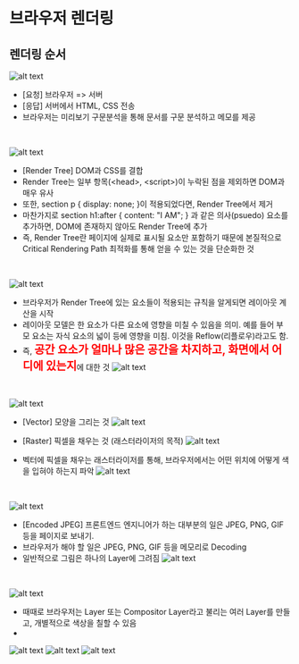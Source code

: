 # 브라우저 렌더링

## 렌더링 순서
![alt text](/assets/browser-render/image.png)
- [요청] 브라우저 => 서버 
- [응답] 서버에서 HTML, CSS 전송
- 브라우저는 미리보기 구문분석을 통해 문서를 구문 분석하고 메모를 제공

<br/>

![alt text](/assets/browser-render/image-1.png)
- [Render Tree] DOM과 CSS를 결합
- Render Tree는 일부 항목(\<head>, \<script>)이 누락된 점을 제외하면 DOM과 매우 유사
- 또한, section p { display: none; }이 적용되었다면, Render Tree에서 제거
- 마찬가지로 section h1:after { content: "I AM"; } 과 같은 의사(psuedo) 요소를 추가하면, DOM에 존재하지 않아도 Render Tree에 추가
- 즉, Render Tree란 페이지에 실제로 표시될 요소만 포함하기 때문에 본질적으로 Critical Rendering Path 최적화를 통해 얻을 수 있는 것을 단순화한 것

<br/>

![alt text](/assets/browser-render/image-2.png)
- 브라우저가 Render Tree에 있는 요소들이 적용되는 규칙을 알게되면 레이아웃 계산을 시작
- 레이아웃 모델은 한 요소가 다른 요소에 영향을 미칠 수 있음을 의미. 예를 들어 부모 요소는 자식 요소의 넓이 등에 영향을 미침. 이것을 Reflow(리플로우)라고도 함.
- 즉, <span style="font-weight: bold; font-size: 20px; color: red;">공간 요소가 얼마나 많은 공간을 차지하고, 화면에서 어디에 있는지</span>에 대한 것
![alt text](/assets/browser-render/image-8.png)


<br/>

![alt text](/assets/browser-render/image-3.png)
- [Vector] 모양을 그리는 것
![alt text](/assets/browser-render/image-4.png)

- [Raster] 픽셀을 채우는 것 (래스터라이저의 목적)
![alt text](/assets/browser-render/image-5.png)

- 벡터에 픽셀을 채우는 래스터라이저를 통해, 브라우저에서는 어떤 위치에 어떻게 색을 입혀야 하는지 파악
![alt text](/assets/browser-render/image-9.png)


<br/>


![alt text](/assets/browser-render/image-13.png)
- [Encoded JPEG] 프론트엔드 엔지니어가 하는 대부분의 일은 JPEG, PNG, GIF 등을 페이지로 보내기.
- 브라우저가 해야 할 일은 JPEG, PNG, GIF 등을 메모리로 Decoding
- 일반적으로 그림은 하나의 Layer에 그려짐
![alt text](/assets/browser-render/image-12.png)

<br/>

![alt text](/assets/browser-render/image-16.png)
- 때때로 브라우저는 Layer 또는 Compositor Layer라고 불리는 여러 Layer를 만들고, 개별적으로 색상을 칠할 수 있음
- 
![alt text](/assets/browser-render/image-15.png)
![alt text](/assets/browser-render/image-14.png)
![alt text](/assets/browser-render/image-17.png)
